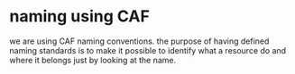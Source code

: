 # naming using CAF

we are using CAF naming conventions.
the purpose of having defined naming standards is to make it possible to identify what a resource do and where it belongs just by looking at the name. 

